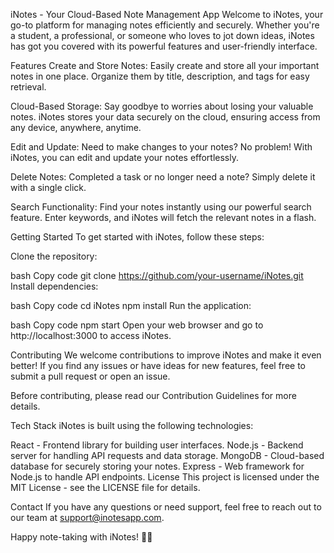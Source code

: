 iNotes - Your Cloud-Based Note Management App
Welcome to iNotes, your go-to platform for managing notes efficiently and securely. Whether you're a student, a professional, or someone who loves to jot down ideas, iNotes has got you covered with its powerful features and user-friendly interface.

Features
Create and Store Notes: Easily create and store all your important notes in one place. Organize them by title, description, and tags for easy retrieval.

Cloud-Based Storage: Say goodbye to worries about losing your valuable notes. iNotes stores your data securely on the cloud, ensuring access from any device, anywhere, anytime.

Edit and Update: Need to make changes to your notes? No problem! With iNotes, you can edit and update your notes effortlessly.

Delete Notes: Completed a task or no longer need a note? Simply delete it with a single click.

Search Functionality: Find your notes instantly using our powerful search feature. Enter keywords, and iNotes will fetch the relevant notes in a flash.

Getting Started
To get started with iNotes, follow these steps:

Clone the repository:

bash
Copy code
git clone https://github.com/your-username/iNotes.git
Install dependencies:

bash
Copy code
cd iNotes
npm install
Run the application:

bash
Copy code
npm start
Open your web browser and go to http://localhost:3000 to access iNotes.

Contributing
We welcome contributions to improve iNotes and make it even better! If you find any issues or have ideas for new features, feel free to submit a pull request or open an issue.

Before contributing, please read our Contribution Guidelines for more details.

Tech Stack
iNotes is built using the following technologies:

React - Frontend library for building user interfaces.
Node.js - Backend server for handling API requests and data storage.
MongoDB - Cloud-based database for securely storing your notes.
Express - Web framework for Node.js to handle API endpoints.
License
This project is licensed under the MIT License - see the LICENSE file for details.

Contact
If you have any questions or need support, feel free to reach out to our team at support@inotesapp.com.

Happy note-taking with iNotes! 📝✨





